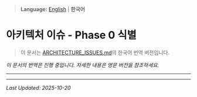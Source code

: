 > **Language:** [English](ARCHITECTURE_ISSUES.md) | **한국어**

# 아키텍처 이슈 - Phase 0 식별

> 이 문서는 [ARCHITECTURE_ISSUES.md](ARCHITECTURE_ISSUES.md)의 한국어 번역 버전입니다.

*이 문서의 번역은 진행 중입니다. 자세한 내용은 영문 버전을 참조하세요.*

---


---

*Last Updated: 2025-10-20*
